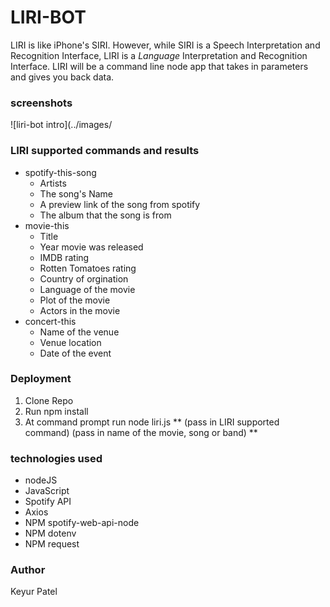 # LIRI-BOT
LIRI is like iPhone's SIRI. However, while SIRI is a Speech Interpretation and Recognition Interface, LIRI is a _Language_ Interpretation and Recognition Interface. LIRI will be a command line node app that takes in parameters and gives you back data.

### screenshots
![liri-bot intro](../images/

### LIRI supported commands and results
* spotify-this-song
    * Artists
    * The song's Name
    * A preview link of the song from spotify
    * The album that the song is from
* movie-this
    * Title
    * Year movie was released
    * IMDB rating
    * Rotten Tomatoes rating
    * Country of orgination
    * Language of the movie
    * Plot of the movie
    * Actors in the movie
* concert-this
    * Name of the venue
    * Venue location
    * Date of the event

### Deployment
1. Clone Repo
2. Run npm install
3. At command prompt run node liri.js ** (pass in LIRI supported command) (pass in name of the movie, song or band) **

### technologies used
* nodeJS
* JavaScript
* Spotify API
* Axios
* NPM spotify-web-api-node
* NPM dotenv
* NPM request

### Author
Keyur Patel


